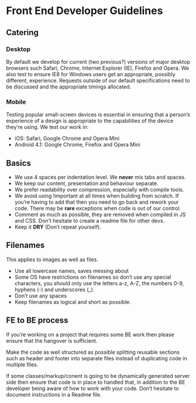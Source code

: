 # Front End Developer Guidelines

## Catering
### Desktop
By default we develop for current (two previous?) versions of major desktop browsers such Safari, Chrome, Internet Explorer (IE), Firefox and Opera. We also test to ensure IE8 for Windows users get an appropriate, possibly different, experience.
Requests outside of our default specifications need to be discussed and the appropriate timings allocated.

### Mobile
Testing popular small-screen devices is essential in ensuring that a person’s experience of a design is appropriate to the capabilities of the device they’re using. We test our work in:
- iOS: Safari, Google Chrome and Opera Mini
- Android 4.1: Google Chrome, Firefox and Opera Mini 

## Basics
- We use 4 spaces per indentation level. We **never** mix tabs and spaces.
- We keep our content, presentation and behaviour separate.
- We prefer readability over compression, especially with compile tools. 
- We avoid using !important at all times when building from scratch. If you’re having to add that then you need to go back and rework your code. There may be **rare** exceptions when code is out of our control.
- Comment as much as possible, they are removed when compiled in JS and CSS. Don’t hesitate to create a readme file for other devs.
- Keep it **DRY** (Don’t repeat yourself).


## Filenames
This applies to images as well as files.

- Use all lowercase names, saves messing about
- Some OS have restrictions on filenames so don’t use any special characters, you should only use the letters a-z, A-Z, the numbers 0-9, hyphens (-) and underscores (_).
- Don’t use any spaces 
- Keep filenames as logical and short as possible.

## FE to BE process
If you’re working on a project that requires some BE work then please ensure that the hangover is sufficient. 

Make the code as well structured as possible splitting reusable sections such as header and footer into separate files instead of duplicating code in multiple files.

If some classes/markup/conent is going to be dynamically generated server side then ensure that code is in place to handled that, in addition to the BE developer being aware of how to work with your code.
Don’t hesitate to document instructions in a Readme file.

